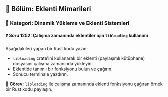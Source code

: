 ## 📘 Bölüm: Eklenti Mimarileri  
### 🔹 Kategori: Dinamik Yükleme ve Eklenti Sistemleri  
#### ❓ Soru 1252: Çalışma zamanında eklentiler için `libloading` kullanımı

Aşağıdakileri yapan bir Rust kodu yazın:

- `libloading` crate'ini kullanarak bir eklenti (paylaşımlı kütüphane) dosyasını çalışma zamanında yükleyin.
- Eklentide tanımlı bir fonksiyonu bulun ve çağırın.
- Sonucu terminale yazdırın.

🔧 **Görev:** `libloading` ile çalışma zamanında eklenti fonksiyonu çağıran örnek bir Rust kodu paylaşın.
